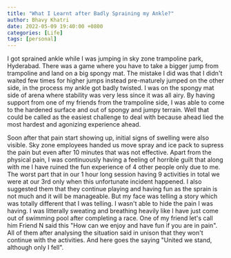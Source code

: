 ```yaml
---
title: "What I Learnt after Badly Spraining my Ankle?"
author: Bhavy Khatri
date: 2022-05-09 19:40:00 +0800
categories: [Life]
tags: [personal]
---
```


I got sprained ankle while I was jumping in sky zone trampoline park, Hyderabad. There was a game where you have to take a bigger jump from trampoline and land on a big spongy mat. The mistake I did was that I didn't waited few times for higher jumps instead pre-maturely jumped on the other side, in the process my ankle got badly twisted. I was on the spongy mat side of arena where stability was very less since it was all airy. By having support from one of my friends from the trampoline side, I was able to come to the hardened surface and out of spongy and jumpy terrain. Well that could be called as the easiest challenge to deal with because ahead lied the most hardest and agonizing experience ahead. 

Soon after that pain start showing up, initial signs of swelling were also visible. Sky zone employees handed us move spray and ice pack to supress the pain but even after 10 minutes that was not effective. Apart from the physical pain, I was continuously having a feeling of horrible guilt that along with me I have ruined the fun experience of 4 other people only due to me. The worst part that in our 1 hour long session having 9 activities in total we were at our 3rd only when this unfortunate incident happened. I also suggested them that they continue playing and having fun as the sprain is not much and it will be manageable. But my face was telling a story which was totally different that I was telling. I wasn't able to hide the pain I was having. I was litterally sweating and breathing heavily like I have just come out of swimming pool after completing a race. One of my friend let's call him Friend N said this "How can we enjoy and have fun if you are in pain". All of them after analysing the situation said in unison that they won't continue with the activities. And here goes the saying "United we stand, although only I fell".
